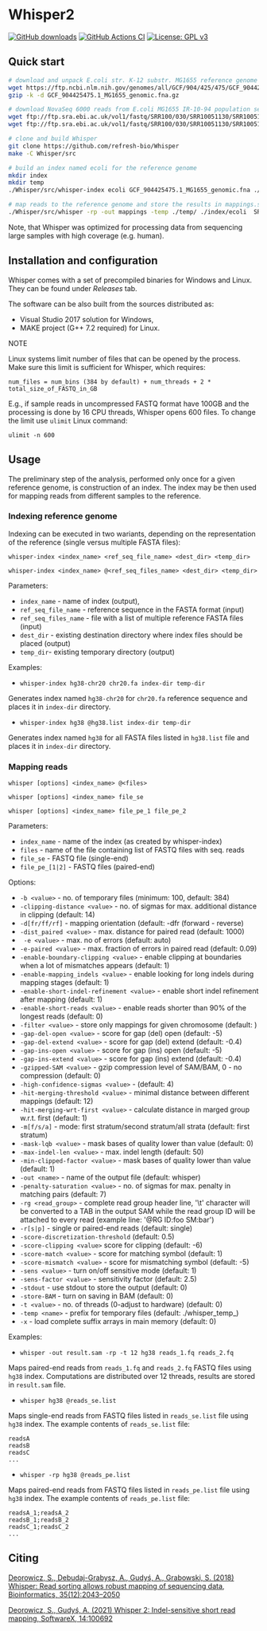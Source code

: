 # Whisper2

[![GitHub downloads](https://img.shields.io/github/downloads/refresh-bio/whisper/total.svg?style=flag&label=GitHub%20downloads)](https://github.com/refresh-bio/Whisper/releases)
[![GitHub Actions CI](../../actions/workflows/main.yml/badge.svg)](../../actions/workflows/main.yml)
[![License: GPL v3](https://img.shields.io/badge/License-GPLv3-blue.svg)](https://www.gnu.org/licenses/gpl-3.0)


## Quick start

```bash
# download and unpack E.coli str. K-12 substr. MG1655 reference genome
wget https://ftp.ncbi.nlm.nih.gov/genomes/all/GCF/904/425/475/GCF_904425475.1_MG1655/GCF_904425475.1_MG1655_genomic.fna.gz
gzip -k -d GCF_904425475.1_MG1655_genomic.fna.gz 

# download NovaSeq 6000 reads from E.coli MG1655 IR-10-94 population sequencing
wget ftp://ftp.sra.ebi.ac.uk/vol1/fastq/SRR100/030/SRR10051130/SRR10051130_1.fastq.gz
wget ftp://ftp.sra.ebi.ac.uk/vol1/fastq/SRR100/030/SRR10051130/SRR10051130_2.fastq.gz

# clone and build Whisper
git clone https://github.com/refresh-bio/Whisper
make -C Whisper/src

# build an index named ecoli for the reference genome
mkdir index
mkdir temp
./Whisper/src/whisper-index ecoli GCF_904425475.1_MG1655_genomic.fna ./index ./temp

# map reads to the reference genome and store the results in mappings.sam
./Whisper/src/whisper -rp -out mappings -temp ./temp/ ./index/ecoli  SRR10051130_1.fastq.gz SRR10051130_2.fastq.gz
```

Note, that Whisper was optimized for processing data from sequencing large samples with high coverage (e.g. human). 

## Installation and configuration

Whisper comes with a set of precompiled binaries for Windows and Linux. They can be found under *Releases* tab.

The software can be also built from the sources distributed as:
* Visual Studio 2017 solution for Windows,
* MAKE project (G++ 7.2 required) for Linux.

NOTE

Linux systems limit number of files that can be opened by the process. Make sure this limit is sufficient for Whisper, which requires:

`num_files = num_bins (384 by default) + num_threads + 2 * total_size_of_FASTQ_in_GB` 

E.g., if sample reads in uncompressed FASTQ format have 100GB and the processing is done by 16 CPU threads, Whisper opens 600 files. To change the limit use `ulimit` Linux command:

`ulimit -n 600`

## Usage

The preliminary step of the analysis, performed only once for a given reference genome, is construction of an index. The index may be then used for mapping reads from different samples to the reference. 

### Indexing reference genome

Indexing can be executed in two wariants, depending on the representation of the reference (single versus multiple FASTA files):

`whisper-index <index_name> <ref_seq_file_name> <dest_dir> <temp_dir>`

`whisper-index <index_name> @<ref_seq_files_name> <dest_dir> <temp_dir>`

Parameters:

* `index_name` - name of index (output),
* `ref_seq_file_name` - reference sequence in the FASTA format (input)
* `ref_seq_files_name` - file with a list of multiple reference FASTA files (input)
* `dest_dir` - existing destination directory where index files should be placed (output)
* `temp_dir`- existing temporary directory (output)

Examples: 
* `whisper-index hg38-chr20 chr20.fa index-dir temp-dir` 

Generates index named `hg38-chr20` for `chr20.fa` reference sequence and places it in `index-dir` directory.

* `whisper-index hg38 @hg38.list index-dir temp-dir` 

Generates index named `hg38` for all FASTA files listed in `hg38.list` file and places it in `index-dir` directory.

### Mapping reads

   `whisper [options] <index_name> @<files>`
   
   `whisper [options] <index_name> file_se`
   
   `whisper [options] <index_name> file_pe_1 file_pe_2`
   
Parameters:
 
 * `index_name`   - name of the index (as created by whisper-index)
 * `files`        - name of the file containing list of FASTQ files with seq. reads
 * `file_se`      - FASTQ file (single-end)
 * `file_pe_[1|2]` - FASTQ files (paired-end)
 
Options:

 * `-b <value>` - no. of temporary files (minimum: 100, default: 384)
 * `-clipping-distance <value>` - no. of sigmas for max. additional distance in clipping (default: 14)
 * `-d[fr/ff/rf]` - mapping orientation (default: -dfr (forward - reverse)
 * `-dist_paired <value>` - max. distance for paired read (default: 1000)
 * ` -e <value>` - max. no of errors (default: auto)
 * `-e-paired <value>` - max. fraction of errors in paired read (default: 0.09)
 * `-enable-boundary-clipping <value>` - enable clipping at boundaries when a lot of mismatches appears (default: 1)
 * `-enable-mapping_indels <value>` - enable looking for long indels during mapping stages (default: 1)
 * `-enable-short-indel-refinement <value>` - enable short indel refinement after mapping (default: 1)
 * `-enable-short-reads <value>` - enable reads shorter than 90% of the longest reads (default: 0)
 * `-filter <value>` - store only mappings for given chromosome (default: )
 * `-gap-del-open <value>` - score for gap (del) open (default: -5)
 * `-gap-del-extend <value>` - score for gap (del) extend (default: -0.4)
 * `-gap-ins-open <value>` - score for gap (ins) open (default: -5)
 * `-gap-ins-extend <value>` - score for gap (ins) extend (default: -0.4)
 * `-gzipped-SAM <value>` - gzip compression level of SAM/BAM, 0 - no compression (default: 0)
 * `-high-confidence-sigmas <value>` - (default: 4)
 * `-hit-merging-threshold <value>` - minimal distance between different mappings (default: 12)
 * `-hit-merging-wrt-first <value>` - calculate distance in marged group w.r.t. first (default: 1)
 * `-m[f/s/a]` - mode: first stratum/second stratum/all strata (default: first stratum)
 * `-mask-lqb <value>` - mask bases of quality lower than value (default: 0)
 * `-max-indel-len <value>` - max. indel length (default: 50)
 * `-min-clipped-factor <value>` - mask bases of quality lower than value (default: 1)
 * `-out <name>` - name of the output file (default: whisper)
 * `-penalty-saturation <value>` - no. of sigmas for max. penalty in matching pairs (default: 7)
 * `-rg <read_group>` - complete read group header line, '\t' character will be converted to a TAB in the output SAM while the read group ID will be attached to every read (example line: '@RG     ID:foo  SM:bar')
 * `-r[s|p]` - single or paired-end reads (default: single)
 * `-score-discretization-threshold` (default: 0.5)
 * `-score-clipping <value>` score for clipping (default: -6)
 * `-score-match <value>` - score for matching symbol (default: 1)
 * `-score-mismatch <value>` - score for mismatching symbol (default: -5)
 * `-sens <value>` - turn on/off sensitive mode (default: 1)
 * `-sens-factor <value>` - sensitivity factor (default: 2.5)
 * `-stdout` - use stdout to store the output (default: 0)
 * `-store-BAM` - turn on saving in BAM (default: 0)
 * `-t <value>` - no. of threads (0-adjust to hardware) (default: 0)
 * `-temp <name>` - prefix for temporary files (default: ./whisper_temp_)
 * `-x` - load complete suffix arrays in main memory (default: 0)
  
  
Examples:

* `whisper -out result.sam -rp -t 12 hg38 reads_1.fq reads_2.fq`

Maps paired-end reads from `reads_1.fq` and `reads_2.fq` FASTQ files using `hg38` index. Computations are distributed over 12 threads,  results are stored in `result.sam` file.

* `whisper hg38 @reads_se.list`

Maps single-end reads from FASTQ files listed in `reads_se.list` file using `hg38` index. The example contents of `reads_se.list` file:
```
readsA
readsB
readsC
...
```

* `whisper -rp hg38 @reads_pe.list`

Maps paired-end reads from FASTQ files listed in `reads_pe.list` file using `hg38` index. The example contents of `reads_pe.list` file:
```
readsA_1;readsA_2
readsB_1;readsB_2
readsC_1;readsC_2
...
```


## Citing

[Deorowicz, S., Debudaj-Grabysz, A., Gudyś, A., Grabowski, S. (2018) Whisper: Read sorting allows robust mapping of sequencing data, Bioinformatics, 35(12):2043–2050](https://academic.oup.com/bioinformatics/advance-article-abstract/doi/10.1093/bioinformatics/bty927/5165374?redirectedFrom=fulltext)


[Deorowicz, S., Gudyś, A. (2021) Whisper 2: Indel-sensitive short read mapping, SoftwareX, 14:100692](https://doi.org/10.1016/j.softx.2021.100692) 

 
